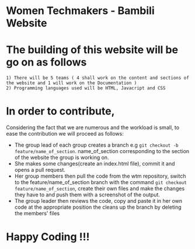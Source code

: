 # Women Techmakers - Bambili Website
# The building of this website will be go on as follows
    1) There will be 5 teams ( 4 shall work on the content and sections of the website and 1 will work on the Documentation )
    2) Programming languages used will be HTML, Javacript and CSS
# In order to contribute, 
  Considering the fact that we are numerous and the workload is small, to ease the contribution we will proceed as follows:
  - The group lead of each group creates a branch e.g `git checkout -b feature/name_of_section`. name_of_section corresponding to the section of the website the group is working on.
  - She makes some changes(create an index.html file), commit it and opens a pull request.
  - Her group members then pull the code from the wtm repository, switch to the feature/name_of_section branch with the command `git checkout feature/name_of_section`, create their own files and make the changes they have to and push them with a screenshot of the output.
  - The group leader then reviews the code, copy and paste it in her own code at the appropriate position the cleans up the branch by deleting the members' files 
    
# Happy Coding !!!

